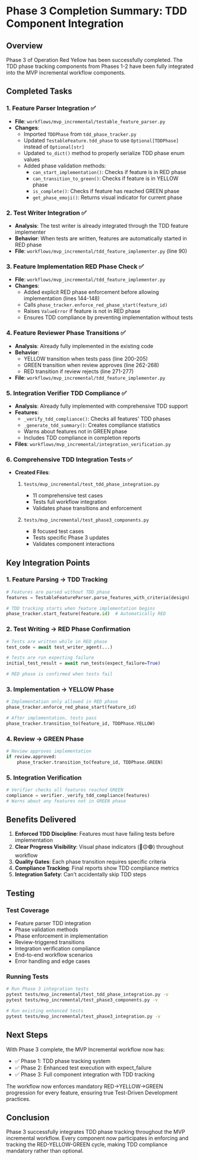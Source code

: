 # Phase 3 Completion Summary: TDD Component Integration

## Overview

Phase 3 of Operation Red Yellow has been successfully completed. The TDD phase tracking components from Phases 1-2 have been fully integrated into the MVP incremental workflow components.

## Completed Tasks

### 1. **Feature Parser Integration** ✅
- **File**: `workflows/mvp_incremental/testable_feature_parser.py`
- **Changes**:
  - Imported `TDDPhase` from `tdd_phase_tracker.py`
  - Updated `TestableFeature.tdd_phase` to use `Optional[TDDPhase]` instead of `Optional[str]`
  - Updated `to_dict()` method to properly serialize TDD phase enum values
  - Added phase validation methods:
    - `can_start_implementation()`: Checks if feature is in RED phase
    - `can_transition_to_green()`: Checks if feature is in YELLOW phase
    - `is_complete()`: Checks if feature has reached GREEN phase
    - `get_phase_emoji()`: Returns visual indicator for current phase

### 2. **Test Writer Integration** ✅
- **Analysis**: The test writer is already integrated through the TDD feature implementer
- **Behavior**: When tests are written, features are automatically started in RED phase
- **File**: `workflows/mvp_incremental/tdd_feature_implementer.py` (line 90)

### 3. **Feature Implementation RED Phase Check** ✅
- **File**: `workflows/mvp_incremental/tdd_feature_implementer.py`
- **Changes**:
  - Added explicit RED phase enforcement before allowing implementation (lines 144-148)
  - Calls `phase_tracker.enforce_red_phase_start(feature_id)`
  - Raises `ValueError` if feature is not in RED phase
  - Ensures TDD compliance by preventing implementation without tests

### 4. **Feature Reviewer Phase Transitions** ✅
- **Analysis**: Already fully implemented in the existing code
- **Behavior**:
  - YELLOW transition when tests pass (line 200-205)
  - GREEN transition when review approves (line 262-268)
  - RED transition if review rejects (line 271-277)
- **File**: `workflows/mvp_incremental/tdd_feature_implementer.py`

### 5. **Integration Verifier TDD Compliance** ✅
- **Analysis**: Already fully implemented with comprehensive TDD support
- **Features**:
  - `_verify_tdd_compliance()`: Checks all features' TDD phases
  - `_generate_tdd_summary()`: Creates compliance statistics
  - Warns about features not in GREEN phase
  - Includes TDD compliance in completion reports
- **Files**: `workflows/mvp_incremental/integration_verification.py`

### 6. **Comprehensive TDD Integration Tests** ✅
- **Created Files**:
  1. `tests/mvp_incremental/test_tdd_phase_integration.py`
     - 11 comprehensive test cases
     - Tests full workflow integration
     - Validates phase transitions and enforcement
  
  2. `tests/mvp_incremental/test_phase3_components.py`
     - 8 focused test cases
     - Tests specific Phase 3 updates
     - Validates component interactions

## Key Integration Points

### 1. Feature Parsing → TDD Tracking
```python
# Features are parsed without TDD phase
features = TestableFeatureParser.parse_features_with_criteria(design)

# TDD tracking starts when feature implementation begins
phase_tracker.start_feature(feature.id)  # Automatically RED
```

### 2. Test Writing → RED Phase Confirmation
```python
# Tests are written while in RED phase
test_code = await test_writer_agent(...)

# Tests are run expecting failure
initial_test_result = await run_tests(expect_failure=True)

# RED phase is confirmed when tests fail
```

### 3. Implementation → YELLOW Phase
```python
# Implementation only allowed in RED phase
phase_tracker.enforce_red_phase_start(feature_id)

# After implementation, tests pass
phase_tracker.transition_to(feature_id, TDDPhase.YELLOW)
```

### 4. Review → GREEN Phase
```python
# Review approves implementation
if review.approved:
    phase_tracker.transition_to(feature_id, TDDPhase.GREEN)
```

### 5. Integration Verification
```python
# Verifier checks all features reached GREEN
compliance = verifier._verify_tdd_compliance(features)
# Warns about any features not in GREEN phase
```

## Benefits Delivered

1. **Enforced TDD Discipline**: Features must have failing tests before implementation
2. **Clear Progress Visibility**: Visual phase indicators (🔴🟡🟢) throughout workflow
3. **Quality Gates**: Each phase transition requires specific criteria
4. **Compliance Tracking**: Final reports show TDD compliance metrics
5. **Integration Safety**: Can't accidentally skip TDD steps

## Testing

### Test Coverage
- Feature parser TDD integration
- Phase validation methods
- Phase enforcement in implementation
- Review-triggered transitions
- Integration verification compliance
- End-to-end workflow scenarios
- Error handling and edge cases

### Running Tests
```bash
# Run Phase 3 integration tests
pytest tests/mvp_incremental/test_tdd_phase_integration.py -v
pytest tests/mvp_incremental/test_phase3_components.py -v

# Run existing enhanced tests
pytest tests/mvp_incremental/test_phase3_integration.py -v
```

## Next Steps

With Phase 3 complete, the MVP Incremental workflow now has:
- ✅ Phase 1: TDD phase tracking system
- ✅ Phase 2: Enhanced test execution with expect_failure
- ✅ Phase 3: Full component integration with TDD tracking

The workflow now enforces mandatory RED→YELLOW→GREEN progression for every feature, ensuring true Test-Driven Development practices.

## Conclusion

Phase 3 successfully integrates TDD phase tracking throughout the MVP incremental workflow. Every component now participates in enforcing and tracking the RED-YELLOW-GREEN cycle, making TDD compliance mandatory rather than optional.